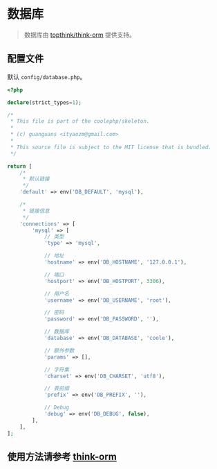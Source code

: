 # 数据库

> 数据库由 [topthink/think-orm](https://github.com/top-think/think-orm) 提供支持。

## 配置文件

默认 `config/database.php`。

``` php
<?php

declare(strict_types=1);

/*
 * This file is part of the coolephp/skeleton.
 *
 * (c) guanguans <ityaozm@gmail.com>
 *
 * This source file is subject to the MIT license that is bundled.
 */

return [
    /*
     * 默认链接
     */
    'default' => env('DB_DEFAULT', 'mysql'),

    /*
     * 链接信息
     */
    'connections' => [
        'mysql' => [
            // 类型
            'type' => 'mysql',

            // 地址
            'hostname' => env('DB_HOSTNAME', '127.0.0.1'),

            // 端口
            'hostport' => env('DB_HOSTPORT', 3306),

            // 用户名
            'username' => env('DB_USERNAME', 'root'),

            // 密码
            'password' => env('DB_PASSWORD', ''),

            // 数据库
            'database' => env('DB_DATABASE', 'coole'),

            // 额外参数
            'params' => [],

            // 字符集
            'charset' => env('DB_CHARSET', 'utf8'),

            // 表前缀
            'prefix' => env('DB_PREFIX', ''),

            // Debug
            'debug' => env('DB_DEBUG', false),
        ],
    ],
];
```

## 使用方法请参考 [think-orm](https://www.kancloud.cn/manual/think-orm/1258001)
